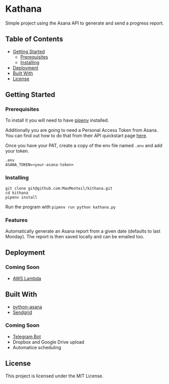 # Kathana

Simple project using the Asana API to generate and send a progress report.

## Table of Contents

* [Getting Started](#getting-started)
	* [Prerequisites](#prerequisites)
	* [Installing](#installing)
* [Deployment](#deployment)
* [Built With](#built-with)
* [License](#license)

## Getting Started

### Prerequisites

To install it you will need to have [pipenv](https://pipenv.readthedocs.io/en/latest/) installed.

Additionally you are going to need a Personal Access Token from Asana. You can find out how to do that from their API quickstart page [here](https://asana.com/developers/documentation/getting-started/quick-start).

Once you have your PAT, create a copy of the env file named `.env` and add your token.

```
.env
ASANA_TOKEN=<your-asana-token>
```

### Installing

```
git clone git@github.com:MaxMonteil/kithana.git
cd kithana
pipenv install
```

Run the program with `pipenv run python kathana.py`

### Features

Automatically generate an Asana report from a given date (defaults to last Monday). The
report is then saved locally and can be emailed too.

## Deployment

### Coming Soon

* [AWS Lambda](https://aws.amazon.com/lambda)

## Built With

* [python-asana](https://github.com/Asana/python-asana/)
* [Sendgrid](https://sendgrid.com)

### Coming Soon

* [Telegram Bot](https://core.telegram.org/bots/api)
* Dropbox and Google Drive upload
* Automatice scheduling

## License

This project is licensed under the MIT License.
